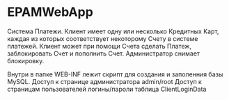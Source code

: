 # EPAMWebApp
Система Платежи. Клиент имеет одну или несколько Кредитных Карт,
каждая из которых соответствует некоторому Счету в системе платежей.
Клиент может при помощи Счета сделать Платеж, заблокировать Счет и
пополнить Счет. Администратор снимает блокировку.

Внутри в папке WEB-INF лежит скрипт для создания и заполенния базы MySQL.
Доступ к странице администратора admin/root
Доступ к страницам пользователей логины/пароли таблица ClientLoginData
